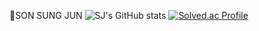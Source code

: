 💎SON SUNG JUN
![SJ's GitHub stats](https://github-readme-stats.vercel.app/api?username=sj-son&show_icons=true&theme=gruvbox)
[![Solved.ac Profile](http://mazassumnida.wtf/api/v2/generate_badge?boj=son_sj)](https://solved.ac/son_sj/)


<!--
**sj-son/sj-son** is a ✨ _special_ ✨ repository because its `README.md` (this file) appears on your GitHub profile.

Here are some ideas to get you started:

- 🔭 I’m currently working on ...
- 🌱 I’m currently learning ...
- 👯 I’m looking to collaborate on ...
- 🤔 I’m looking for help with ...
- 💬 Ask me about ...
- 📫 How to reach me: ...
- 😄 Pronouns: ...
- ⚡ Fun fact: ...
-->
